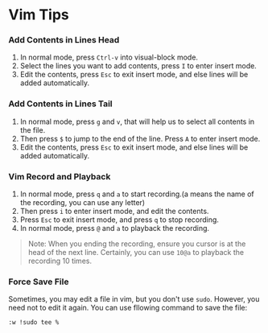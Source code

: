 # Vim Tips

### Add Contents in Lines Head

1. In normal mode, press `Ctrl-v` into visual-block mode.
2. Select the lines you want to add contents, press `I` to enter insert mode.
3. Edit the contents, press `Esc` to exit insert mode, and else lines will be added automatically.

### Add Contents in Lines Tail

1. In normal mode, press `g` and `v`, that will help us to select all contents in the file.
2. Then press `$` to jump to the end of the line. Press `A` to enter insert mode.
3. Edit the contents, press `Esc` to exit insert mode, and else lines will be added automatically.

### Vim Record and Playback

1. In normal mode, press `q` and `a` to start recording.(a means the name of the recording, you can use any letter)
2. Then press `i` to enter insert mode, and edit the contents.
3. Press `Esc` to exit insert mode, and press `q` to stop recording.
4. In normal mode, press `@` and `a` to playback the recording.

> Note: When you ending the recording, ensure you cursor is at the head of the next line. Certainly, you can use `10@a` to playback the recording 10 times.

### Force Save File

Sometimes, you may edit a file in vim, but you don't use `sudo`. However, you need not to edit it again. You can use fllowing command to save the file:

```bash
:w !sudo tee %
```